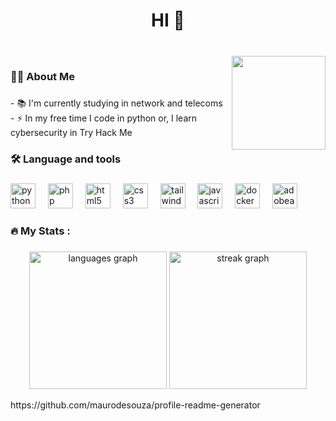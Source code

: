 <h1 align="center">HI 👋</h1>

###

<br clear="both">

<img align="right" height="150" src="https://imgs.search.brave.com/i3WqlVaiZj_gVZjXxPpQbMm1rcpnWxkCWg4rtEfbpNc/rs:fit:860:0:0/g:ce/aHR0cHM6Ly93d3cu/aWNlZ2lmLmNvbS93/cC1jb250ZW50L3Vw/bG9hZHMvMjAyMi8x/Mi9pY2VnaWYtNTAy/LmdpZg.gif"  />

###

<h3 align="left">👩‍💻  About Me</h3>

###

<p align="left">- 📚 I'm currently studying in network and telecoms<br>- ⚡ In my free time I code in python or, I learn cybersecurity in Try Hack Me</p>

###

<h3 align="left">🛠 Language and tools</h3>

###

<div align="left">
  <img src="https://skillicons.dev/icons?i=py" height="40" alt="python logo"  />
  <img width="12" />
  <img src="https://skillicons.dev/icons?i=php" height="40" alt="php logo"  />
  <img width="12" />
  <img src="https://skillicons.dev/icons?i=html" height="40" alt="html5 logo"  />
  <img width="12" />
  <img src="https://skillicons.dev/icons?i=css" height="40" alt="css3 logo"  />
  <img width="12" />
  <img src="https://skillicons.dev/icons?i=tailwind" height="40" alt="tailwindcss logo"  />
  <img width="12" />
  <img src="https://skillicons.dev/icons?i=js" height="40" alt="javascript logo"  />
  <img width="12" />
  <img src="https://skillicons.dev/icons?i=docker" height="40" alt="docker logo"  />
  <img width="12" />
  <img src="https://skillicons.dev/icons?i=ae" height="40" alt="adobeaftereffects logo"  />
</div>

###

<h3 align="left">🔥   My Stats :</h3>

###

<div align="center">
  <img src="https://github-readme-stats.vercel.app/api/top-langs?username=LudovicARHIMAN&locale=en&hide_title=false&layout=compact&card_width=320&langs_count=6&theme=dark&hide_border=true&order=2" height="220" alt="languages graph"  />
  <img src="https://streak-stats.demolab.com?user=LudovicARHIMAN&locale=en&mode=daily&theme=dark&hide_border=true&border_radius=5&order=3" height="220" alt="streak graph"  />
</div>

<p>https://github.com/maurodesouza/profile-readme-generator</p>
